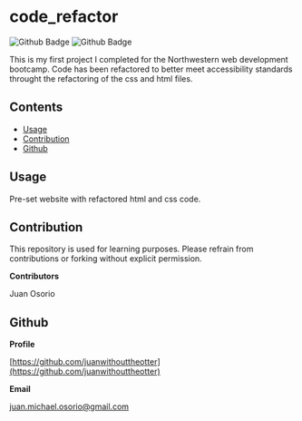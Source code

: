 # code_refactor
![Github Badge](https://img.shields.io/github/languages/top/juanwithouttheotter/code_refactor)
![Github Badge](https://img.shields.io/github/languages/count/juanwithouttheotter/code_refactor?color=green)

This is my first project I completed for the Northwestern web development bootcamp. Code has been refactored to better meet accessibility standards throught the refactoring of the css and html files. 

## Contents

* [Usage](##Usage)
* [Contribution](##Contribution)
* [Github](##Github)


## Usage
Pre-set website with refactored html and css code. 


## Contribution
  
This repository is used for learning purposes. Please refrain from contributions or forking without explicit permission.

**Contributors**

Juan Osorio

## Github

**Profile**

[https://github.com/juanwithouttheotter](https://github.com/juanwithouttheotter)

**Email**

[juan.michael.osorio@gmail.com](juan.michael.osorio@gmail.com)
